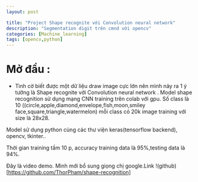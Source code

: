 ```yaml
---
layout: post

title: "Project Shape recognite với Convolution neural network"
description: "Segmentation digit trên cmnd với opencv"
categories: [Machine_learning]
tags: [opencv,python]
---
```

# Mở đầu :
* Tình cờ biết được một dữ liệu draw image cực lớn nên mình nảy ra 1 ý tưởng là Shape recognite với Convolution neural network .
Model shape recognition sử dụng mạng CNN training trên colab với gpu. Số class là 10 ((circle,apple,diamond,envelope,fish,moon,smiley face,square,triangle,watermelon) mỗi class có 20k image training với size là 28x28.

Model sử dụng python cùng các thư viện keras(tensorflow backend), opencv, tkinter..

Thời gian training tầm 10 p, accuracy training data là 95%,testing data là 94%.

Đây là video demo. Mình mới bổ sung giọng chị google.Link !(github)[https://github.com/ThorPham/shape-recognition]


